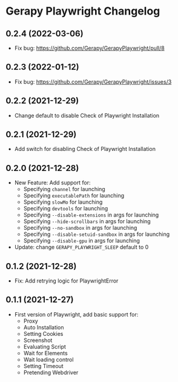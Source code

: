 # Gerapy Playwright Changelog

## 0.2.4 (2022-03-06)

- Fix bug: https://github.com/Gerapy/GerapyPlaywright/pull/8

## 0.2.3 (2022-01-12)

- Fix bug: https://github.com/Gerapy/GerapyPlaywright/issues/3

## 0.2.2 (2021-12-29)

- Change default to disable Check of Playwright Installation

## 0.2.1 (2021-12-29)

- Add switch for disabling Check of Playwright Installation

## 0.2.0 (2021-12-28)

- New Feature: Add support for:
  - Specifying `channel` for launching
  - Specifying `executablePath` for launching
  - Specifying `slowMo` for launching
  - Specifying `devtools` for launching
  - Specifying `--disable-extensions` in args for launching
  - Specifying `--hide-scrollbars` in args for launching
  - Specifying `--no-sandbox` in args for launching
  - Specifying `--disable-setuid-sandbox` in args for launching
  - Specifying `--disable-gpu` in args for launching
- Update: change `GERAPY_PLAYWRIGHT_SLEEP` default to 0

## 0.1.2 (2021-12-28)

- Fix: Add retrying logic for PlaywrightError

## 0.1.1 (2021-12-27)

- First version of Playwright, add basic support for:
  - Proxy
  - Auto Installation
  - Setting Cookies
  - Screenshot
  - Evaluating Script
  - Wait for Elements
  - Wait loading control
  - Setting Timeout
  - Pretending Webdriver
